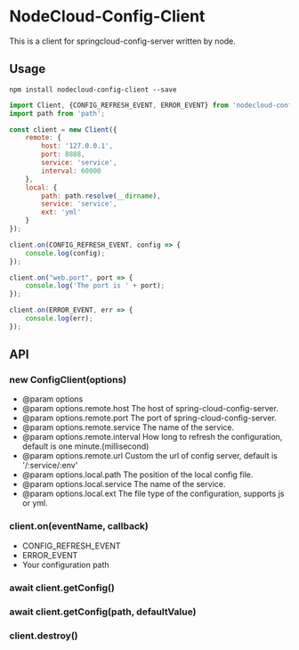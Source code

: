 # NodeCloud-Config-Client

This is a client for springcloud-config-server written by node.

## Usage
```
npm install nodecloud-config-client --save
```

```javascript
import Client, {CONFIG_REFRESH_EVENT, ERROR_EVENT} from 'nodecloud-config-client';
import path from 'path';

const client = new Client({
    remote: {
        host: '127.0.0.1',
        port: 8888,
        service: 'service',
        interval: 60000
    },
    local: {
        path: path.resolve(__dirname),
        service: 'service',
        ext: 'yml'
    }
});

client.on(CONFIG_REFRESH_EVENT, config => {
    console.log(config);
});

client.on("web.port", port => {
    console.log('The port is ' + port);
});

client.on(ERROR_EVENT, err => {
    console.log(err);
});
```

## API

### new ConfigClient(options)

* @param options
* @param options.remote.host The host of spring-cloud-config-server.
* @param options.remote.port The port of spring-cloud-config-server.
* @param options.remote.service The name of the service.
* @param options.remote.interval How long to refresh the configuration, default is one minute.(millisecond)
* @param options.remote.url Custom the url of config server, default is '/:service/:env'
* @param options.local.path The position of the local config file.
* @param options.local.service The name of the service.
* @param options.local.ext The file type of the configuration, supports js or yml.

### client.on(eventName, callback)

* CONFIG_REFRESH_EVENT
* ERROR_EVENT
* Your configuration path

### await client.getConfig()

### await client.getConfig(path, defaultValue)

### client.destroy()
